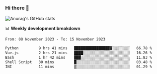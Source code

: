 ### Hi there 👋
![Anurag's GitHub stats](https://github-readme-stats.vercel.app/api?username=jami1024&show_icons=true&theme=radical)

📊 **Weekly development breakdown**
<!--START_SECTION:waka-->

```txt
From: 08 November 2023 - To: 15 November 2023

Python         9 hrs 41 mins   ████████████████▓░░░░░░░░   66.78 %
Vue.js         2 hrs 21 mins   ████░░░░░░░░░░░░░░░░░░░░░   16.26 %
Bash           1 hr 42 mins    ███░░░░░░░░░░░░░░░░░░░░░░   11.83 %
Shell Script   30 mins         █░░░░░░░░░░░░░░░░░░░░░░░░   03.48 %
INI            11 mins         ▒░░░░░░░░░░░░░░░░░░░░░░░░   01.29 %
```

<!--END_SECTION:waka-->
<!--
**jami1024/jami1024** is a ✨ _special_ ✨ repository because its `README.md` (this file) appears on your GitHub profile.

Here are some ideas to get you started:

- 🔭 I’m currently working on ...
- 🌱 I’m currently learning ...
- 👯 I’m looking to collaborate on ...
- 🤔 I’m looking for help with ...
- 💬 Ask me about ...
- 📫 How to reach me: ...
- 😄 Pronouns: ...
- ⚡ Fun fact: ...
-->

